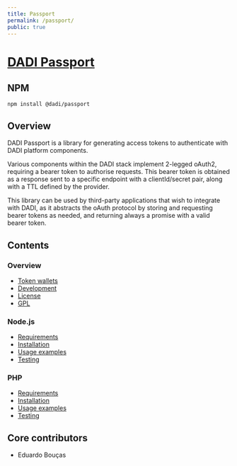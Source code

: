 ```yaml
---
title: Passport
permalink: /passport/
public: true
---
```


# [DADI Passport](https://github.com/dadi/passport)

## NPM

`npm install @dadi/passport`

## Overview

DADI Passport is a library for generating access tokens to authenticate with DADI platform components.

Various components within the DADI stack implement 2-legged oAuth2, requiring a bearer token to authorise requests. This bearer token is obtained as a response sent to a specific endpoint with a clientId/secret pair, along with a TTL defined by the provider.

This library can be used by third-party applications that wish to integrate with DADI, as it abstracts the oAuth protocol by storing and requesting bearer tokens as needed, and returning always a promise with a valid bearer token.

## Contents

### Overview

* [Token wallets](./tokenWallets.md)
* [Development](./development.md)
* [License](./license.md)
* [GPL](./gpl.md)

### Node.js

* [Requirements](./node/requirements.md)
* [Installation](./node/installation.md)
* [Usage examples](./node/usageExamples.md)
* [Testing](./node/testing.md)

### PHP

* [Requirements](./php/requirements.md)
* [Installation](./php/installation.md)
* [Usage examples](./php/usageExamples.md)
* [Testing](./php/testing.md)

## Core contributors

* Eduardo Bouças